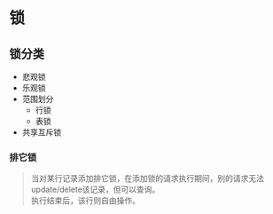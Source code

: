 # 锁

## 锁分类
- 悲观锁
- 乐观锁
- 范围划分
    - 行锁
    - 表锁 
- 共享互斥锁

### 排它锁
> 当对某行记录添加排它锁，在添加锁的请求执行期间，别的请求无法update/delete该记录，但可以查询。    
执行结束后，该行则自由操作。